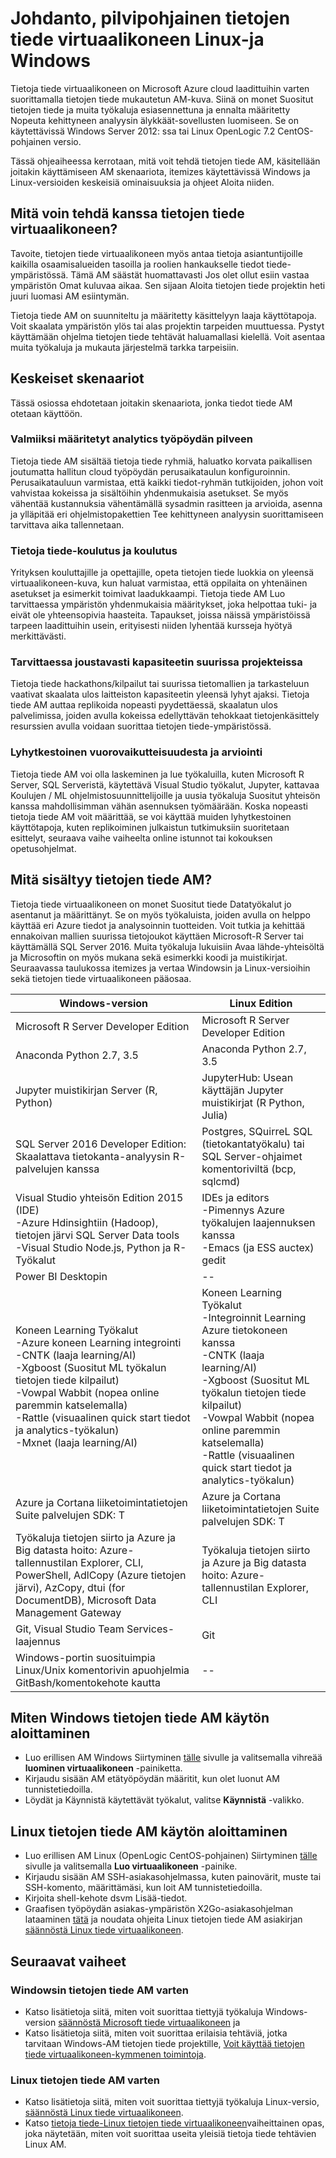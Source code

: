 <properties
    pageTitle="Mitä on tietojen tiede Virtual kone? | Microsoft Azure"
    description="Katso keskeiset skenaariot ominaisuuksista, ja aloita kanssa tietojen tiede näennäiskoneiden-ympäristön ja työkalujen valmis analysoinnissa."
    keywords="Datatyökalut tiede, tietojen tiede virtuaalikoneen, tietojen tiede linux tietojen tiede Työkalut"
    services="machine-learning"
    documentationCenter=""
    authors="bradsev"
    manager="jhubbard"
    editor="cgronlun"/>

<tags
    ms.service="machine-learning"
    ms.workload="data-services"
    ms.tgt_pltfrm="na"
    ms.devlang="na"
    ms.topic="article"
    ms.date="10/17/2016"
    ms.author="bradsev" />


# <a name="introduction-to-the-cloud-based-data-science-virtual-machine-for-linux-and-windows"></a>Johdanto, pilvipohjainen tietojen tiede virtuaalikoneen Linux-ja Windows

Tietoja tiede virtuaalikoneen on Microsoft Azure cloud laadittuihin varten suorittamalla tietojen tiede mukautetun AM-kuva. Siinä on monet Suositut tietojen tiede ja muita työkaluja esiasennettuna ja ennalta määritetty Nopeuta kehittyneen analyysin älykkäät-sovellusten luomiseen. Se on käytettävissä Windows Server 2012: ssa tai Linux OpenLogic 7.2 CentOS-pohjainen versio. 

Tässä ohjeaiheessa kerrotaan, mitä voit tehdä tietojen tiede AM, käsitellään joitakin käyttämiseen AM skenaariota, itemizes käytettävissä Windows ja Linux-versioiden keskeisiä ominaisuuksia ja ohjeet Aloita niiden.


## <a name="what-can-i-do-with-the-data-science-virtual-machine"></a>Mitä voin tehdä kanssa tietojen tiede virtuaalikoneen?

Tavoite, tietojen tiede virtuaalikoneen myös antaa tietoja asiantuntijoille kaikilla osaamisalueiden tasoilla ja roolien hankaukselle tiedot tiede-ympäristössä. Tämä AM säästät huomattavasti Jos olet ollut esiin vastaa ympäristön Omat kuluvaa aikaa. Sen sijaan Aloita tietojen tiede projektin heti juuri luomasi AM esiintymän. 

Tietoja tiede AM on suunniteltu ja määritetty käsittelyyn laaja käyttötapoja. Voit skaalata ympäristön ylös tai alas projektin tarpeiden muuttuessa. Pystyt käyttämään ohjelma tietojen tiede tehtävät haluamallasi kielellä. Voit asentaa muita työkaluja ja mukauta järjestelmä tarkka tarpeisiin.
 
## <a name="key-scenarios"></a>Keskeiset skenaariot
Tässä osiossa ehdotetaan joitakin skenaariota, jonka tiedot tiede AM otetaan käyttöön.

### <a name="preconfigured-analytics-desktop-in-the-cloud"></a>Valmiiksi määritetyt analytics työpöydän pilveen

Tietoja tiede AM sisältää tietoja tiede ryhmiä, haluatko korvata paikallisen joutumatta hallitun cloud työpöydän perusaikataulun konfiguroinnin. Perusaikatauluun varmistaa, että kaikki tiedot-ryhmän tutkijoiden, johon voit vahvistaa kokeissa ja sisältöihin yhdenmukaisia asetukset. Se myös vähentää kustannuksia vähentämällä sysadmin rasitteen ja arvioida, asenna ja ylläpitää eri ohjelmistopakettien Tee kehittyneen analyysin suorittamiseen tarvittava aika tallennetaan.  

### <a name="data-science-training-and-education"></a>Tietoja tiede-koulutus ja koulutus

Yrityksen kouluttajille ja opettajille, opeta tietojen tiede luokkia on yleensä virtuaalikoneen-kuva, kun haluat varmistaa, että oppilaita on yhtenäinen asetukset ja esimerkit toimivat laadukkaampi. Tietoja tiede AM Luo tarvittaessa ympäristön yhdenmukaisia määritykset, joka helpottaa tuki- ja eivät ole yhteensopivia haasteita. Tapaukset, joissa näissä ympäristöissä tarpeen laadittuihin usein, erityisesti niiden lyhentää kursseja hyötyä merkittävästi.

### <a name="on-demand-elastic-capacity-for-large-scale-projects"></a>Tarvittaessa joustavasti kapasiteetin suurissa projekteissa

Tietoja tiede hackathons/kilpailut tai suurissa tietomallien ja tarkasteluun vaativat skaalata ulos laitteiston kapasiteetin yleensä lyhyt ajaksi. Tietoja tiede AM auttaa replikoida nopeasti pyydettäessä, skaalatun ulos palvelimissa, joiden avulla kokeissa edellyttävän tehokkaat tietojenkäsittely resurssien avulla voidaan suorittaa tietojen tiede-ympäristössä.

### <a name="short-term-experimentation-and-evaluation"></a>Lyhytkestoinen vuorovaikutteisuudesta ja arviointi

Tietoja tiede AM voi olla laskeminen ja lue työkaluilla, kuten Microsoft R Server, SQL Serveristä, käytettävä Visual Studio työkalut, Jupyter, kattavaa Koulujen / ML ohjelmistosuunnittelijoille ja uusia työkaluja Suositut yhteisön kanssa mahdollisimman vähän asennuksen työmäärään. Koska nopeasti tietoja tiede AM voit määrittää, se voi käyttää muiden lyhytkestoinen käyttötapoja, kuten replikoiminen julkaistun tutkimuksiin suoritetaan esittelyt, seuraava vaihe vaiheelta online istunnot tai kokouksen opetusohjelmat.


## <a name="whats-included-in-the-data-science-vm"></a>Mitä sisältyy tietojen tiede AM?

Tietoja tiede virtuaalikoneen on monet Suositut tiede Datatyökalut jo asentanut ja määrittänyt. Se on myös työkaluista, joiden avulla on helppo käyttää eri Azure tiedot ja analysoinnin tuotteiden. Voit tutkia ja kehittää ennakoivan mallien suurissa tietojoukot käyttäen Microsoft-R Server tai käyttämällä SQL Server 2016. Muita työkaluja lukuisiin Avaa lähde-yhteisöltä ja Microsoftin on myös mukana sekä esimerkki koodi ja muistikirjat. Seuraavassa taulukossa itemizes ja vertaa Windowsin ja Linux-versioihin sekä tietojen tiede virtuaalikoneen pääosaa.


|**Windows-version** | **Linux Edition** |
|----------------|---------------|
|Microsoft R Server Developer Edition | Microsoft R Server Developer Edition |
|Anaconda Python 2.7, 3.5 | Anaconda Python 2.7, 3.5 |
|Jupyter muistikirjan Server (R, Python) | JupyterHub: Usean käyttäjän Jupyter muistikirjat (R Python, Julia) |
|SQL Server 2016 Developer Edition: Skaalattava tietokanta-analyysin R-palvelujen kanssa | Postgres, SQuirreL SQL (tietokantatyökalu) tai SQL Server-ohjaimet komentoriviltä (bcp, sqlcmd) |
|Visual Studio yhteisön Edition 2015 (IDE) </br> -Azure Hdinsightiin (Hadoop), tietojen järvi SQL Server Data tools </br> -Visual Studio Node.js, Python ja R-Työkalut |IDEs ja editors </br> -Pimennys Azure työkalujen laajennuksen kanssa </br> -Emacs (ja ESS auctex) gedit |
|Power BI Desktopin | -- |
|Koneen Learning Työkalut </br> -Azure koneen Learning integrointi </br> -CNTK (laaja learning/AI) </br> -Xgboost (Suositut ML työkalun tietojen tiede kilpailut) </br> -Vowpal Wabbit (nopea online paremmin katselemalla) </br> -Rattle (visuaalinen quick start tiedot ja analytics-työkalun) </br> -Mxnet (laaja learning/AI) | Koneen Learning Työkalut </br> -Integroinnit Learning Azure tietokoneen kanssa </br> -CNTK (laaja learning/AI) </br> -Xgboost (Suositut ML työkalun tietojen tiede kilpailut) </br> -Vowpal Wabbit (nopea online paremmin katselemalla) </br> -Rattle (visuaalinen quick start tiedot ja analytics-työkalun)  |
| Azure ja Cortana liiketoimintatietojen Suite palvelujen SDK: T | Azure ja Cortana liiketoimintatietojen Suite palvelujen SDK: T |
| Työkaluja tietojen siirto ja Azure ja Big datasta hoito: Azure-tallennustilan Explorer, CLI, PowerShell, AdlCopy (Azure tietojen järvi), AzCopy, dtui (for DocumentDB), Microsoft Data Management Gateway | Työkaluja tietojen siirto ja Azure ja Big datasta hoito: Azure-tallennustilan Explorer, CLI |
| Git, Visual Studio Team Services-laajennus | Git |
| Windows-portin suosituimpia Linux/Unix komentorivin apuohjelmia GitBash/komentokehote kautta | -- |



## <a name="how-to-get-started-with-the-windows-data-science-vm"></a>Miten Windows tietojen tiede AM käytön aloittaminen

- Luo erillisen AM Windows Siirtyminen [tälle](https://azure.microsoft.com/marketplace/partners/microsoft-ads/standard-data-science-vm/) sivulle ja valitsemalla vihreää **luominen virtuaalikoneen** -painiketta.
- Kirjaudu sisään AM etätyöpöydän määritit, kun olet luonut AM tunnistetiedoilla.
- Löydät ja Käynnistä käytettävät työkalut, valitse **Käynnistä** -valikko.


## <a name="get-started-with-the-linux-data-science-vm"></a>Linux tietojen tiede AM käytön aloittaminen

- Luo erillisen AM Linux (OpenLogic CentOS-pohjainen) Siirtyminen [tälle](https://azure.microsoft.com/marketplace/partners/microsoft-ads/linux-data-science-vm/) sivulle ja valitsemalla **Luo virtuaalikoneen** -painike.
- Kirjaudu sisään AM SSH-asiakasohjelmassa, kuten painovärit, muste tai SSH-komento, määrittämäsi, kun loit AM tunnistetiedoilla.
- Kirjoita shell-kehote dsvm Lisää-tiedot.
- Graafisen työpöydän asiakas-ympäristön X2Go-asiakasohjelman lataaminen [tätä](http://wiki.x2go.org/doku.php/doc:installation:x2goclient) ja noudata ohjeita Linux tietojen tiede AM asiakirjan [säännöstä Linux tiede virtuaalikoneen](machine-learning-data-science-linux-dsvm-intro.md#installing-and-configuring-x2go-client).


## <a name="next-steps"></a>Seuraavat vaiheet

### <a name="for-the-windows-data-science-vm"></a>Windowsin tietojen tiede AM varten

- Katso lisätietoja siitä, miten voit suorittaa tiettyjä työkaluja Windows-version [säännöstä Microsoft tiede virtuaalikoneen](machine-learning-data-science-provision-vm.md) ja
-  Katso lisätietoja siitä, miten voit suorittaa erilaisia tehtäviä, jotka tarvitaan Windows-AM tietojen tiede projektille, [Voit käyttää tietojen tiede virtuaalikoneen-kymmenen toimintoja](machine-learning-data-science-vm-do-ten-things.md).

### <a name="for-the-linux-data-science-vm"></a>Linux tietojen tiede AM varten

- Katso lisätietoja siitä, miten voit suorittaa tiettyjä työkaluja Linux-versio, [säännöstä Linux tiede virtuaalikoneen](machine-learning-data-science-linux-dsvm-intro.md).
- Katso [tietoja tiede-Linux tietojen tiede virtuaalikoneen](machine-learning-data-science-linux-dsvm-walkthrough.md)vaiheittainen opas, joka näytetään, miten voit suorittaa useita yleisiä tietoja tiede tehtävien Linux AM.

